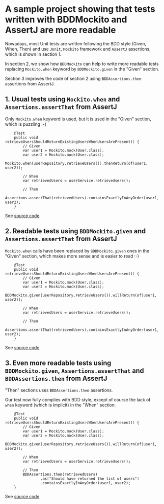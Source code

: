 # A sample project showing that tests written with BDDMockito and AssertJ are more readable

Nowadays, most Unit tests are written following the BDD style (Given, When, Then) and use `JUnit`, `Mockito` framework and
`AssertJ` assertions, which is shown in section 1.

In section 2, we show how `BDDMockito` can help to write more readable tests replacing `Mockito.when` keyword by
`BDDMockito.given` in the "Given" section.

Section 3 improves the code of section 2 using `BDDAssertions.then` assertions from AssertJ.

## 1. Usual tests using `Mockito.when` and `Assertions.assertThat` from AssertJ

Only `Mockito.when` keyword is used, but it is used in the "Given" section, which is puzzling :-(

```
    @Test
    public void retrieveUsersShouldReturnExistingUsersWhenUsersArePresent() {
        // Given
        var user1 = Mockito.mock(User.class);
        var user2 = Mockito.mock(User.class);
        Mockito.when(userRepository.retrieveUsers()).thenReturn(of(user1, user2));

        // When
        var retrievedUsers = userService.retrieveUsers();

        // Then
        Assertions.assertThat(retrievedUsers).containsExactlyInAnyOrder(user1, user2);
    }
```

See [source code](src/test/java/org/grumpyf0x48/readable/UserServiceTest.java)

## 2. Readable tests using `BDDMockito.given` and `Assertions.assertThat` from AssertJ

`Mockito.when` calls have been replaced by `BDDMockito.given` ones in the "Given" section, which makes more sense and is easier to read :-)

```
    @Test
    public void retrieveUsersShouldReturnExistingUsersWhenUsersArePresent() {
        // Given
        var user1 = Mockito.mock(User.class);
        var user2 = Mockito.mock(User.class);
        BDDMockito.given(userRepository.retrieveUsers()).willReturn(of(user1, user2));

        // When
        var retrievedUsers = userService.retrieveUsers();

        // Then
        Assertions.assertThat(retrievedUsers).containsExactlyInAnyOrder(user1, user2);
    }
```

See [source code](src/test/java/org/grumpyf0x48/readable/UserServiceBDDStyleTest.java)

## 3. Even more readable tests using `BDDMockito.given`, `Assertions.assertThat` and `BDDAssertions.then` from AssertJ

"Then" sections uses `BDDAssertions.then` assertions.

Our test now fully complies with BDD style, except of course the lack of `when` keyword (which is implicit) in the
"When" section.

```
    @Test
    public void retrieveUsersShouldReturnExistingUsersWhenUsersArePresent() {
        // Given
        var user1 = Mockito.mock(User.class);
        var user2 = Mockito.mock(User.class);
        BDDMockito.given(userRepository.retrieveUsers()).willReturn(of(user1, user2));

        // When
        var retrievedUsers = userService.retrieveUsers();

        // Then
        BDDAssertions.then(retrievedUsers)
                .as("Should have returned the list of users")
                .containsExactlyInAnyOrder(user1, user2);
    }
```

See [source code](src/test/java/org/grumpyf0x48/readable/UserServiceFullBDDStyleTest.java)
